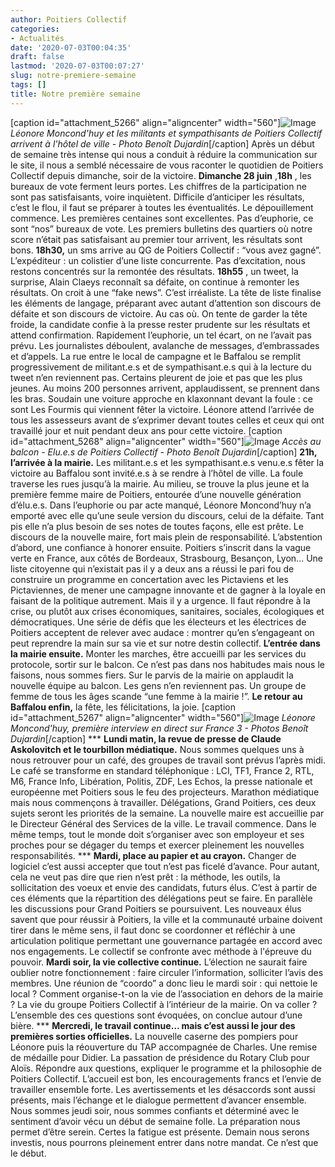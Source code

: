 ```yaml
---
author: Poitiers Collectif
categories:
- Actualités
date: '2020-07-03T00:04:35'
draft: false
lastmod: '2020-07-03T00:07:27'
slug: notre-premiere-semaine
tags: []
title: Notre première semaine
---
```


[caption id="attachment_5266" align="aligncenter" width="560"]![Image](/images/2025/notre-premiere-semaine/DUJ_4412-300x200.jpg) _Léonore Moncond'huy et les militants et sympathisants de Poitiers Collectif arrivent à l'hôtel de ville - Photo Benoît Dujardin_[/caption] Après un début de semaine très intense qui nous a conduit à réduire la communication sur le site, il nous a semblé nécessaire de vous raconter le quotidien de Poitiers Collectif depuis dimanche, soir de la victoire. **Dimanche 28 juin** ,**18h** , les bureaux de vote ferment leurs portes. Les chiffres de la participation ne sont pas satisfaisants, voire inquiètent. Difficile d’anticiper les résultats, c’est le flou, il faut se préparer à toutes les éventualités. Le dépouillement commence. Les premières centaines sont excellentes. Pas d’euphorie, ce sont “nos” bureaux de vote. Les premiers bulletins des quartiers où notre score n’était pas satisfaisant au premier tour arrivent, les résultats sont bons. **18h30,** un sms arrive au QG de Poitiers Collectif : “vous avez gagné”. L’expéditeur : un colistier d’une liste concurrente. Pas d’excitation, nous restons concentrés sur la remontée des résultats.  **18h55** , un tweet, la surprise, Alain Claeys reconnaît sa défaite, on continue à remonter les résultats. On croit à une “fake news”. C’est irréaliste. La tête de liste finalise les éléments de langage, préparant avec autant d’attention son discours de défaite et son discours de victoire. Au cas où. On tente de garder la tête froide, la candidate confie à la presse rester prudente sur les résultats et attend confirmation. Rapidement l’euphorie, un tel écart, on ne l’avait pas prévu.  Les journalistes déboulent, avalanche de messages, d’embrassades et d’appels.  La rue entre le local de campagne et le Baffalou se remplit progressivement de militant.e.s et de sympathisant.e.s qui à la lecture du tweet n’en reviennent pas. Certains pleurent de joie et pas que les plus jeunes. Au moins 200 personnes arrivent, applaudissent, se prennent dans les bras. Soudain une voiture approche en klaxonnant devant la foule : ce sont Les Fourmis qui viennent fêter la victoire. Léonore attend l’arrivée de tous les assesseurs avant de s’exprimer devant toutes celles et ceux qui ont travaillé jour et nuit pendant deux ans pour cette victoire. [caption id="attachment_5268" align="aligncenter" width="560"]![Image](/images/2025/notre-premiere-semaine/DUJ_4430-1024x681.jpg) _Accès au balcon - Elu.e.s de Poitiers Collectif - Photo Benoît Dujardin_[/caption] **21h, l’arrivée à la mairie.** Les militant.e.s et les sympathisant.e.s venu.e.s fêter la victoire au Baffalou sont invité.e.s à se rendre à l’hôtel de ville. La foule traverse les rues jusqu’à la mairie. Au milieu, se trouve la plus jeune et la première femme maire de Poitiers, entourée d’une nouvelle génération d’élu.e.s. Dans l’euphorie ou par acte manqué, Léonore Moncond’huy n’a emporté avec elle qu’une seule version du discours, celui de la défaite. Tant pis elle n’a plus besoin de ses notes de toutes façons, elle est prête. Le discours de la nouvelle maire, fort mais plein de responsabilité. L’abstention d’abord, une confiance à honorer ensuite. Poitiers s’inscrit dans la vague verte en France, aux côtés de Bordeaux, Strasbourg, Besançon, Lyon... Une liste citoyenne qui n’existait pas il y a deux ans a réussi le pari fou de construire un programme en concertation avec les Pictaviens et les Pictaviennes, de mener une campagne innovante et de gagner à la loyale en faisant de la politique autrement. Mais il y a urgence. Il faut répondre à la crise, ou plutôt aux crises économiques, sanitaires, sociales, écologiques et démocratiques. Une série de défis que les électeurs et les électrices de Poitiers acceptent de relever avec audace : montrer qu’en s’engageant on peut reprendre la main sur sa vie et sur notre destin collectif. **L’entrée dans la mairie ensuite.** Monter les marches, être accueilli par les services du protocole, sortir sur le balcon. Ce n’est pas dans nos habitudes mais nous le faisons, nous sommes fiers. Sur le parvis de la mairie on applaudit la nouvelle équipe au balcon. Les gens n’en reviennent pas. Un groupe de femme de tous les âges scande “une femme à la mairie !”. **Le retour au Baffalou enfin,** la fête, les félicitations, la joie.  [caption id="attachment_5267" align="aligncenter" width="560"]![Image](/images/2025/notre-premiere-semaine/DSC01291-1024x683.jpg) _Léonore Moncond'huy, première interview en direct sur France 3 - Photos Benoît Dujardin_[/caption] ***  **Lundi matin, la revue de presse de Claude Askolovitch et le tourbillon médiatique.** Nous sommes quelques uns à nous retrouver pour un café, des groupes de travail sont prévus l’après midi. Le café se transforme en standard téléphonique : LCI, TF1, France 2, RTL, M6, France Info, Libération, Politis, ZDF, Les Echos, la presse nationale et européenne met Poitiers sous le feu des projecteurs. Marathon médiatique mais nous commençons à travailler. Délégations, Grand Poitiers, ces deux sujets seront les priorités de la semaine. La nouvelle maire est accueillie par le Directeur Général des Services de la ville. Le travail commence. Dans le même temps, tout le monde doit s’organiser avec son employeur et ses proches pour se dégager du temps et exercer pleinement les nouvelles responsabilités.  ***  **Mardi, place au papier et au crayon.** Changer de logiciel c’est aussi accepter que tout n’est pas ficelé d’avance. Pour autant, cela ne veut pas dire que rien n’est prêt : la méthode, les outils, la sollicitation des voeux et envie des candidats, futurs élus. C’est à partir de ces éléments que la répartition des délégations peut se faire. En parallèle les discussions pour Grand Poitiers se poursuivent. Les nouveaux élus savent que pour réussir à Poitiers, la ville et la communauté urbaine doivent tirer dans le même sens, il faut donc se coordonner et réfléchir à une articulation politique permettant une gouvernance partagée en accord avec nos engagements. Le collectif se confronte avec méthode à l'épreuve du pouvoir. **Mardi soir, la vie collective continue.** L’élection ne saurait faire oublier notre fonctionnement : faire circuler l’information, solliciter l’avis des membres. Une réunion de “coordo” a donc lieu le mardi soir : qui nettoie le local ? Comment organise-t-on la vie de l’association en dehors de la mairie ? La vie du groupe Poitiers Collectif à l’intérieur de la mairie. On va coller ? L’ensemble des ces questions sont évoquées, on conclue autour d’une bière.  ***  **Mercredi, le travail continue… mais c’est aussi le jour des premières sorties officielles.** La nouvelle caserne des pompiers pour Léonore puis la réouverture du TAP accompagnée de Charles. Une remise de médaille pour Didier. La passation de présidence du Rotary Club pour Aloïs. Répondre aux questions, expliquer le programme et la philosophie de Poitiers Collectif. L’accueil est bon, les encouragements francs et l’envie de travailler ensemble forte. Les avertissements et les désaccords sont aussi présents, mais l’échange et le dialogue permettent d’avancer ensemble.  Nous sommes jeudi soir, nous sommes confiants et déterminé avec le sentiment d’avoir vécu un début de semaine folle. La préparation nous permet d’être serein. Certes la fatigue est présente. Demain nous serons investis, nous pourrons pleinement entrer dans notre mandat. Ce n’est que le début.
